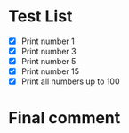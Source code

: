 # Test List

- [x] Print number 1
- [x] Print number 3
- [x] Print number 5
- [x] Print number 15
- [x] Print all numbers up to 100

# Final comment

